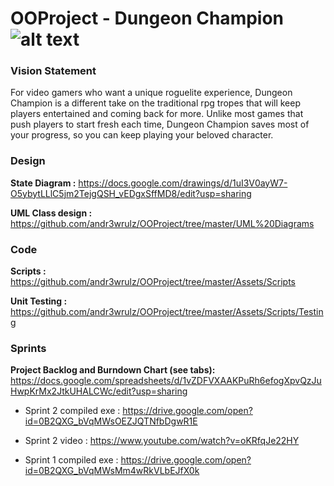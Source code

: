 # OOProject - Dungeon Champion ![alt text](https://github.com/andr3wrulz/OOProject/blob/master/Assets/Sprites/PlayerIcon.png) 

### Vision Statement 

For video gamers who want a unique roguelite experience, Dungeon Champion is a different take on the traditional rpg tropes that will keep players entertained and coming back for more. Unlike most games that push players to start fresh each time, Dungeon Champion saves most of your progress, so you can keep playing your beloved character.

### Design

**State Diagram :** https://docs.google.com/drawings/d/1uI3V0ayW7-O5ybytLLlC5jm2TejgQSH_vEDgxSffMD8/edit?usp=sharing

**UML Class design :** https://github.com/andr3wrulz/OOProject/tree/master/UML%20Diagrams


### Code 

**Scripts :** https://github.com/andr3wrulz/OOProject/tree/master/Assets/Scripts

**Unit Testing :** https://github.com/andr3wrulz/OOProject/tree/master/Assets/Scripts/Testing

### Sprints

**Project Backlog and Burndown Chart (see tabs):** https://docs.google.com/spreadsheets/d/1vZDFVXAAKPuRh6efogXpvQzJuHwpKrMx2JtkUHALCWc/edit?usp=sharing

* Sprint 2 compiled exe : https://drive.google.com/open?id=0B2QXG_bVqMWsOEZJQTNfbDgwR1E

* Sprint 2 video : https://www.youtube.com/watch?v=oKRfqJe22HY

* Sprint 1 compiled exe : https://drive.google.com/open?id=0B2QXG_bVqMWsMm4wRkVLbEJfX0k
 
